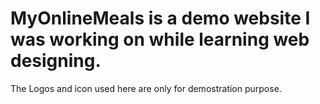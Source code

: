 # MyOnlineMeals is a demo website I was working on while learning web designing.
The Logos and icon used here are only for demostration purpose.
